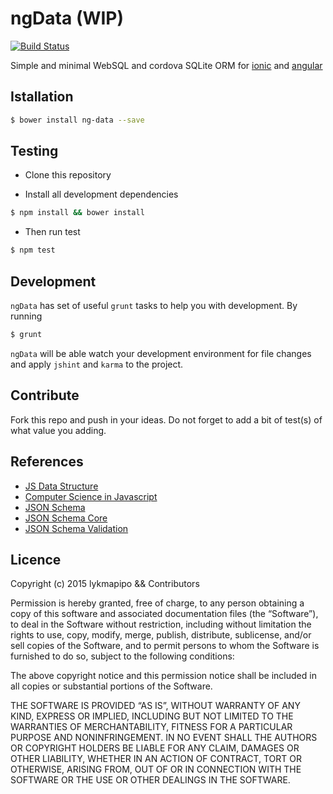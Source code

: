 ngData (WIP)
============
[![Build Status](https://travis-ci.org/lykmapipo/ngData.svg?branch=master)](https://travis-ci.org/lykmapipo/ngData)

Simple and minimal WebSQL and cordova SQLite ORM for [ionic](https://github.com/driftyco/ionic) and [angular](https://github.com/angular/angular)

## Istallation
```sh
$ bower install ng-data --save
```

## Testing

* Clone this repository

* Install all development dependencies
```sh
$ npm install && bower install
```

* Then run test
```sh
$ npm test
```

## Development
`ngData` has set of useful `grunt` tasks to help you with development. By running
```sh
$ grunt
```
`ngData` will be able watch your development environment for file changes and apply `jshint` and `karma` to the project.

## Contribute
Fork this repo and push in your ideas. Do not forget to add a bit of test(s) of what value you adding.

## References
- [JS Data Structure](https://developer.mozilla.org/en-US/docs/Web/JavaScript/Data_structures)
- [Computer Science in Javascript](https://github.com/nzakas/computer-science-in-javascript/)
- [JSON Schema](http://json-schema.org/)
- [JSON Schema Core](http://json-schema.org/latest/json-schema-core.html)
- [JSON Schema Validation](http://json-schema.org/latest/json-schema-validation.html)

## Licence

Copyright (c) 2015 lykmapipo && Contributors

Permission is hereby granted, free of charge, to any person obtaining a copy of this software and associated documentation files (the “Software”), to deal in the Software without restriction, including without limitation the rights to use, copy, modify, merge, publish, distribute, sublicense, and/or sell copies of the Software, and to permit persons to whom the Software is furnished to do so, subject to the following conditions:

The above copyright notice and this permission notice shall be included in all copies or substantial portions of the Software.

THE SOFTWARE IS PROVIDED “AS IS”, WITHOUT WARRANTY OF ANY KIND, EXPRESS OR IMPLIED, INCLUDING BUT NOT LIMITED TO THE WARRANTIES OF MERCHANTABILITY, FITNESS FOR A PARTICULAR PURPOSE AND NONINFRINGEMENT. IN NO EVENT SHALL THE AUTHORS OR COPYRIGHT HOLDERS BE LIABLE FOR ANY CLAIM, DAMAGES OR OTHER LIABILITY, WHETHER IN AN ACTION OF CONTRACT, TORT OR OTHERWISE, ARISING FROM, OUT OF OR IN CONNECTION WITH THE SOFTWARE OR THE USE OR OTHER DEALINGS IN THE SOFTWARE.
